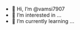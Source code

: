 - 👋 Hi, I’m @vamsi7907
- 👀 I’m interested in ...
- 🌱 I’m currently learning ...



<!---
vamsi7907/vamsi7907 is a ✨ special ✨ repository because its `README.md` (this file) appears on your GitHub profile.
You can click the Preview link to take a look at your changes.
--->

